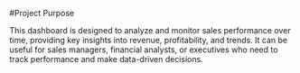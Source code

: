 #Project Purpose

This dashboard is designed to analyze and monitor sales performance over time, providing key insights into revenue, profitability, and trends. It can be useful for sales managers, financial analysts, or executives who need to track performance and make data-driven decisions.

